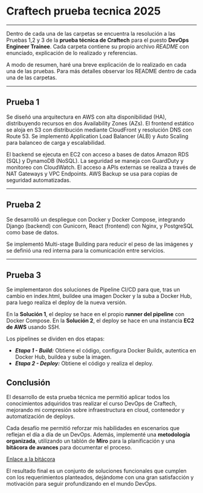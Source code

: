 # Craftech prueba tecnica 2025
---

Dentro de cada una de las carpetas se encuentra la resolución a las Pruebas 1,2 y 3 de la **prueba técnica de Craftech** para el puesto **DevOps Engineer Trainee**. Cada carpeta contiene su propio archivo *README* con enunciado, explicación de lo realizado y referencias.

A modo de resumen, haré una breve explicación de lo realizado en cada una de las pruebas. Para más detalles observar los README dentro de cada una de las carpetas.

---
## Prueba 1

Se diseñó una arquitectura en AWS con alta disponibilidad (HA), distribuyendo recursos en dos Availability Zones (AZs). El frontend estático se aloja en S3 con distribución mediante CloudFront y resolución DNS con Route 53. Se implementó Application Load Balancer (ALB) y Auto Scaling para balanceo de carga y escalabilidad.

El backend se ejecuta en EC2 con acceso a bases de datos Amazon RDS (SQL) y DynamoDB (NoSQL). La seguridad se maneja con GuardDuty y monitoreo con CloudWatch. El acceso a APIs externas se realiza a través de NAT Gateways y VPC Endpoints. AWS Backup se usa para copias de seguridad automatizadas.

---
## Prueba 2
Se desarrolló un despliegue con Docker y Docker Compose, integrando Django (backend) con Gunicorn, React (frontend) con Nginx, y PostgreSQL como base de datos.

Se implementó Multi-stage Building para reducir el peso de las imágenes y se definió una red interna para la comunicación entre servicios.

---
## Prueba 3

Se implementaron dos soluciones de Pipeline CI/CD para que, tras un cambio en index.html, buildee una imagen Docker y la suba a Docker Hub, para luego realiza el deploy de la nueva versión.

En la **Solución 1**, el deploy se hace en el propio **runner del pipeline** con Docker Compose.
En la **Solución 2**, el deploy se hace en una instancia **EC2 de AWS** usando SSH.

Los pipelines se dividen en dos etapas:
- ***Etapa 1 - Build:*** Obtiene el código, configura Docker Buildx, autentica en Docker Hub, buildea y sube la imagen.
- ***Etapa 2 - Deploy:*** Obtiene el código y realiza el deploy.




## Conclusión

El desarrollo de esta prueba técnica me permitió aplicar todos los conocimientos adquiridos tras realizar el curso DevOps de Craftech, mejorando mi compresión sobre infraestructura en cloud, contenedor y automatización de deploys.

Cada desafío me permitió reforzar mis habilidades en escenarios que reflejan el día a día de un DevOps. Además, implementé una **metodología organizada**, utilizando un tablón de **Miro** para la planificación y una **bitácora de avances** para documentar el proceso.

[Enlace a la bitácora](https://github.com/LucianoLoyola/Craftech-prueba-tecnica-2025/wiki/Bit%C3%A1cora-de-avance)

El resultado final es un conjunto de soluciones funcionales que cumplen con los requerimientos planteados, dejándome con una gran satisfacción y motivación para seguir profundizando en el mundo DevOps.
